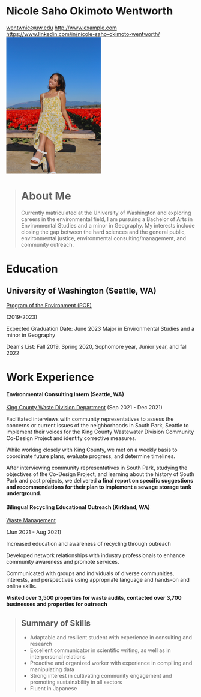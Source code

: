 # Nicole Saho Okimoto Wentworth
wentwnic@uw.edu
http://www.example.com
https://www.linkedin.com/in/nicole-saho-okimoto-wentworth/
<img src="Nicoleresumepic.JPG" width=50%> 

># About Me
>Currently matriculated at the University of Washington and exploring careers in the environmental field, I am pursuing a Bachelor of Arts in Environmental Studies and a minor in Geography. My interests include closing the gap between the hard sciences and the general public, environmental justice, environmental consulting/management, and community outreach.

# Education
## University of Washington (Seattle, WA)
 [Program of the Environment (POE)](https://envstudies.uw.edu/undergraduate-students/) 

(2019-2023)

Expected Graduation Date: June 2023
Major in Environmental Studies and a minor in Geography

Dean's List: Fall 2019, Spring 2020, Sophomore year, Junior year, and fall 2022


# Work Experience 



#### Environmental Consulting Intern  (Seattle, WA)
[King County Waste Division Department](https://kingcounty.gov/depts/dnrp/wtd.aspx) 
(Sep 2021 - Dec 2021)

Facilitated interviews with community representatives to assess the concerns or current issues of the neighborhoods in South Park, Seattle to implement their voices for the King County Wastewater Division Community Co-Design Project and identify corrective measures.

While working closely with King County, we met on a weekly basis to coordinate future plans, evaluate progress, and determine timelines. 

After interviewing community representatives in South Park, studying the objectives of the Co-Design Project, and learning about the history of South Park and past projects, we delivered **a final report on specific suggestions and recommendations for their plan to implement a sewage storage tank underground.** 


#### Bilingual Recycling Educational Outreach (Kirkland, WA)
[Waste Management](https://www.wm.com/) 

(Jun 2021 - Aug 2021)

Increased education and awareness of recycling through outreach

Developed network relationships with industry professionals to enhance community awareness and promote services.

Communicated with groups and individuals of diverse communities, interests, and perspectives using appropriate language and hands-on and online skills.

**Visited over 3,500 properties for waste audits, contacted over 3,700 businesses and properties for outreach** 

>## Summary of Skills 
>* Adaptable and resilient student with experience in consulting and research
>*  Excellent communicator in scientific writing, as well as in interpersonal relations
>* Proactive and organized worker with experience in compiling and manipulating data
>* Strong interest in cultivating community engagement and promoting sustainability in all sectors
>* Fluent in Japanese




